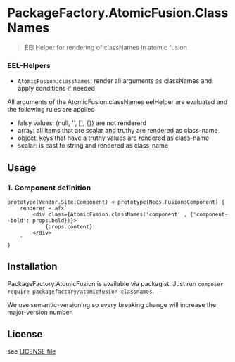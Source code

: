 # PackageFactory.AtomicFusion.ClassNames

> ÈEl Helper for rendering of classNames in atomic fusion

### EEL-Helpers

- `AtomicFusion.classNames`: render all arguments as classNames and apply conditions if needed

All arguments of the AtomicFusion.classNames eelHelper are evaluated 
and the following rules are applied

- falsy values: (null, '', [], {}) are not rendererd
- array: all items that are scalar and truthy are rendered as class-name
- object: keys that have a truthy values are rendered as class-name
- scalar: is cast to string and rendered as class-name
        
## Usage 

### 1. Component definition

```
prototype(Vendor.Site:Component) < prototype(Neos.Fusion:Component) {
    renderer = afx`
        <div class={AtomicFusion.classNames('component' , {'component--bold': props.bold})}>
            {props.content}
        </div>
    `
}
```

## Installation

PackageFactory.AtomicFusion is available via packagist. Just run `composer require packagefactory/atomicfusion-classnames`. 

We use semantic-versioning so every breaking change will increase the major-version number.

## License

see [LICENSE file](LICENSE)
